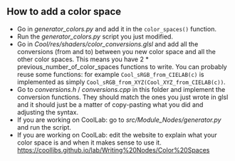 
## How to add a color space

- Go in *generator_colors.py* and add it in the `color_spaces()` function.
- Run the *generator_colors.py* script you just modified.
- Go in *Cool/res/shaders/color_conversions.glsl* and add all the conversions (from and to) between you new color space and all the other color spaces. This means you have 2 * previous_number_of_color_spaces functions to write. You can probably reuse some functions: for example `Cool_sRGB_from_CIELAB(c)` is implemented as simply `Cool_sRGB_from_XYZ(Cool_XYZ_from_CIELAB(c))`.
- Go to *conversions.h* / *conversions.cpp* in this folder and implement the conversion functions. They should match the ones you just wrote in glsl and it should just be a matter of copy-pasting what you did and adjusting the syntax.
- If you are working on CoolLab: go to *src/Module_Nodes/generator.py* and run the script.
- If you are working on CoolLab: edit the website to explain what your color space is and when it makes sense to use it. https://coollibs.github.io/lab/Writing%20Nodes/Color%20Spaces